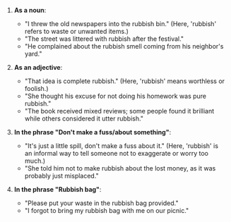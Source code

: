 1. **As a noun**:
   - "I threw the old newspapers into the rubbish bin." (Here, 'rubbish' refers to waste or unwanted items.)
   - "The street was littered with rubbish after the festival."
   - "He complained about the rubbish smell coming from his neighbor's yard."

2. **As an adjective**:
   - "That idea is complete rubbish." (Here, 'rubbish' means worthless or foolish.)
   - "She thought his excuse for not doing his homework was pure rubbish."
   - "The book received mixed reviews; some people found it brilliant while others considered it utter rubbish."

3. **In the phrase "Don't make a fuss/about something"**:
   - "It's just a little spill, don't make a fuss about it." (Here, 'rubbish' is an informal way to tell someone not to exaggerate or worry too much.)
   - "She told him not to make rubbish about the lost money, as it was probably just misplaced."

4. **In the phrase "Rubbish bag"**:
   - "Please put your waste in the rubbish bag provided."
   - "I forgot to bring my rubbish bag with me on our picnic."
